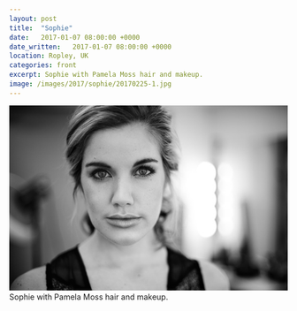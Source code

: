 ```yaml
---
layout: post
title:  "Sophie"
date:   2017-01-07 08:00:00 +0000
date_written:   2017-01-07 08:00:00 +0000
location: Ropley, UK
categories: front
excerpt: Sophie with Pamela Moss hair and makeup.
image: /images/2017/sophie/20170225-1.jpg
---
```

<img src='/images/2017/sophie/20170225-1.jpg'/>
Sophie with Pamela Moss hair and makeup.
